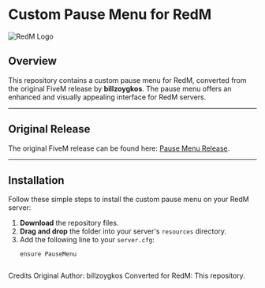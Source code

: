 # Custom Pause Menu for RedM

![RedM Logo]([https://upload.wikimedia.org/wikipedia/commons/7/7f/Red_Dead_Redemption_2_logo.png](https://cdn.discordapp.com/attachments/1170468691419349092/1310143696754442321/image.png?ex=6744cea6&is=67437d26&hm=6f5d625e454646cf4b9bb2dadeaa1ac0a15aaea28a803e64d100727556f09512&))

## Overview

This repository contains a custom pause menu for RedM, converted from the original FiveM release by **billzoygkos**. The pause menu offers an enhanced and visually appealing interface for RedM servers.

---

## Original Release

The original FiveM release can be found here: [Pause Menu Release](https://forum.cfx.re/t/release-pause-menu/4919651).

---

## Installation

Follow these simple steps to install the custom pause menu on your RedM server:

1. **Download** the repository files.
2. **Drag and drop** the folder into your server's `resources` directory.
3. Add the following line to your `server.cfg`:
   ```plaintext
   ensure PauseMenu


Credits
Original Author: billzoygkos
Converted for RedM: This repository.
